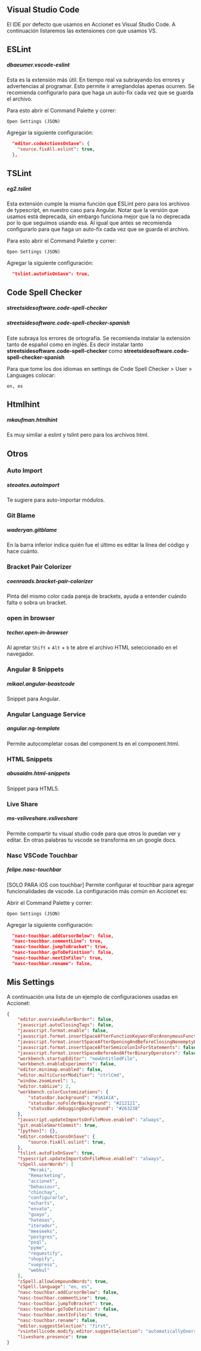 ## Visual Studio Code

  El IDE por defecto que usamos en Accionet es Visual Studio Code.  A continuación listaremos las extensiones con que usamos VS.

## ESLint

  ##### dbaeumer.vscode-eslint
  Esta es la extensión más útil. En tiempo real va subrayando los errores y advertencias al programar. Esto permite ir arreglandolas apenas ocurren. Se recomienda configurarlo para que haga un auto-fix cada vez que se guarda el archivo.

  Para esto abrir el Command Palette y correr:
  ```
  Open Settings (JSON)
  ```

  Agregar la siguiente configuración:

  ```JSON
    "editor.codeActionsOnSave": {
      "source.fixAll.eslint": true,
    },
  ```


## TSLint

##### eg2.tslint
Esta extensión cumple la misma función que ESLint pero para los archivos de typescript, en nuestro caso para Angular. Notar que la versión que usamos está deprecada, sin embargo funciona mejor que la no deprecada por lo que seguimos usando esa. Al igual que antes se recomienda configurarlo para que haga un auto-fix cada vez que se guarda el archivo.

Para esto abrir el Command Palette y correr:
```
Open Settings (JSON)
```

Agregar la siguiente configuración:

```JSON
  "tslint.autoFixOnSave": true,
```


## Code Spell Checker 

  ##### streetsidesoftware.code-spell-checker
  ##### streetsidesoftware.code-spell-checker-spanish

  Este subraya los errores de ortografía. Se recomienda instalar la extensión tanto de español como en inglés. Es decir instalar tanto **streetsidesoftware.code-spell-checker** como **streetsidesoftware.code-spell-checker-spanish**

  Para que tome los dos idiomas en settings de Code Spell Checker > User > Languages colocar:

  ```
  en, es
  ```

## Htmlhint 

  ##### mkaufman.htmlhint

  Es muy similar a eslint y tslint pero para los archivos html.


## Otros

### Auto Import

##### steoates.autoimport

Te sugiere para auto-importar módulos.

### Git Blame

##### waderyan.gitblame

En la barra inferior indica quién fue el último es editar la línea del código y hace cuánto.


### Bracket Pair Colorizer

##### coenraads.bracket-pair-colorizer

Pinta del mismo color cada pareja de brackets, ayuda a entender cuándo falta o sobra un bracket. 


### open in browser

##### techer.open-in-browser

Al apretar `Shift` + `Alt` + `b` te abre el archivo HTML seleccionado en el navegador.

### Angular 8 Snippets

##### mikael.angular-beastcode

Snippet para Angular.

### Angular Language Service

##### angular.ng-template

Permite autocompletar cosas del component.ts en el component.html.

### HTML Snippets

##### abusaidm.html-snippets

Snippet para HTML5.

### Live Share

##### ms-vsliveshare.vsliveshare

Permite compartir tu visual studio code para que otros lo puedan ver y editar. En otras palabras tu vscode se transforma en un google docs.

### Nasc VSCode Touchbar

##### felipe.nasc-touchbar

[SOLO PARA iOS con touchbar] Permite configurar el touchbar para agregar funcionalidades de vscode. La configuración más común en Accionet es:

Abrir el Command Palette y correr:
```
Open Settings (JSON)
```

Agregar la siguiente configuración:

```JSON
  "nasc-touchbar.addCursorBelow": false,
  "nasc-touchbar.commentLine": true,
  "nasc-touchbar.jumpToBracket": true,
  "nasc-touchbar.goToDefinition": false,
  "nasc-touchbar.nextInFiles": true,
  "nasc-touchbar.rename": false,
```


## Mis Settings


A continuación una lista de un ejemplo de configuraciones usadas en Accionet:

```JSON
{
    "editor.overviewRulerBorder": false,
    "javascript.autoClosingTags": false,
    "javascript.format.enable": false,
    "javascript.format.insertSpaceAfterFunctionKeywordForAnonymousFunctions": false,
    "javascript.format.insertSpaceAfterOpeningAndBeforeClosingNonemptyBraces": false,
    "javascript.format.insertSpaceAfterSemicolonInForStatements": false,
    "javascript.format.insertSpaceBeforeAndAfterBinaryOperators": false,
    "workbench.startupEditor": "newUntitledFile",
    "workbench.enableExperiments": false,
    "editor.minimap.enabled": false,
    "editor.multiCursorModifier": "ctrlCmd",
    "window.zoomLevel": 1,
    "editor.tabSize": 2,
    "workbench.colorCustomizations": {
        "statusBar.background": "#1A1A1A",
        "statusBar.noFolderBackground": "#212121",
        "statusBar.debuggingBackground": "#263238"
    },
    "javascript.updateImportsOnFileMove.enabled": "always",
    "git.enableSmartCommit": true,
    "[python]": {},
    "editor.codeActionsOnSave": {
        "source.fixAll.eslint": true,
    },
    "tslint.autoFixOnSave": true,
    "typescript.updateImportsOnFileMove.enabled": "always",
    "cSpell.userWords": [
        "Meraki",
        "Remarketing",
        "accionet",
        "behaviour",
        "chinchay",
        "configurarlo",
        "echarts",
        "envato",
        "guayo",
        "hateoas",
        "iterador",
        "meeseeks",
        "postgres",
        "psql",
        "pyme",
        "requestify",
        "shopify",
        "vuepress",
        "webkul"
    ],
    "cSpell.allowCompoundWords": true,
    "cSpell.language": "en, es",
    "nasc-touchbar.addCursorBelow": false,
    "nasc-touchbar.commentLine": true,
    "nasc-touchbar.jumpToBracket": true,
    "nasc-touchbar.goToDefinition": false,
    "nasc-touchbar.nextInFiles": true,
    "nasc-touchbar.rename": false,
    "editor.suggestSelection": "first",
    "vsintellicode.modify.editor.suggestSelection": "automaticallyOverrodeDefaultValue",
    "liveshare.presence": true
}
```

